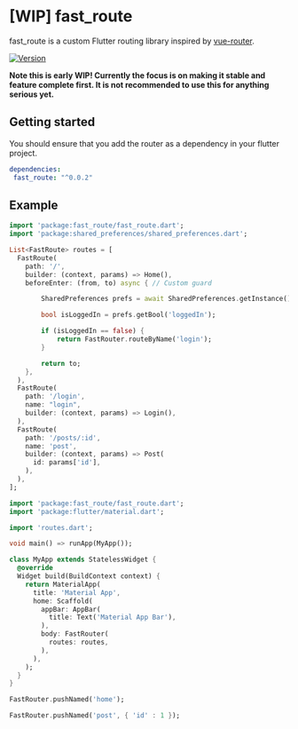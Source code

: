 # [WIP] fast_route

fast_route is a custom Flutter routing library inspired by [vue-router](https://github.com/vuejs/vue-router).

[![Version](https://img.shields.io/badge/version-0.0.2-blue.svg)](https://pub.dartlang.org/packages/fast_route)

**Note this is early WIP! Currently the focus is on making it stable and feature complete first. It is not recommended to use this for anything serious yet.**

## Getting started

You should ensure that you add the router as a dependency in your flutter project.

```yaml
dependencies:
 fast_route: "^0.0.2"
```

## Example

```dart
import 'package:fast_route/fast_route.dart';
import 'package:shared_preferences/shared_preferences.dart';

List<FastRoute> routes = [
  FastRoute(
    path: '/',
    builder: (context, params) => Home(),
    beforeEnter: (from, to) async { // Custom guard

        SharedPreferences prefs = await SharedPreferences.getInstance();

        bool isLoggedIn = prefs.getBool('loggedIn');

        if (isLoggedIn == false) {
            return FastRouter.routeByName('login');
        }

        return to;   
    },
  ),
  FastRoute(
    path: '/login',
    name: "login",
    builder: (context, params) => Login(),
  ),
  FastRoute(
    path: '/posts/:id',
    name: 'post',
    builder: (context, params) => Post(
      id: params['id'],
    ),
  ),
];

```

```dart
import 'package:fast_route/fast_route.dart';
import 'package:flutter/material.dart';

import 'routes.dart';

void main() => runApp(MyApp());

class MyApp extends StatelessWidget {
  @override
  Widget build(BuildContext context) {
    return MaterialApp(
      title: 'Material App',
      home: Scaffold(
        appBar: AppBar(
          title: Text('Material App Bar'),
        ),
        body: FastRouter(
          routes: routes,
        ),
      ),
    );
  }
}
```

```dart
FastRouter.pushNamed('home');

FastRouter.pushNamed('post', { 'id' : 1 });
```